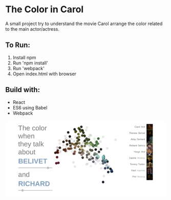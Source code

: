 # The Color in Carol
A small project try to understand the movie Carol arrange the color related to the main actor/actress.

## To Run:
1. Install npm
2. Run 'npm install'
3. Run 'webpack'
4. Open index.html with browser

## Build with:
* React
* ES6 using Babel
* Webpack

![image](https://github.com/lucent1090/colorofmovielines/blob/master/screenshots/chrome.png)